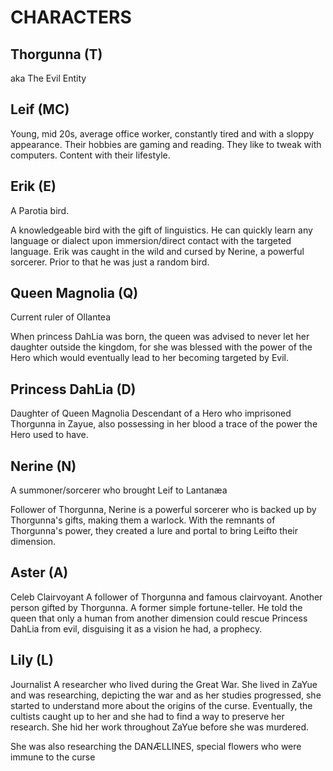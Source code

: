 # CHARACTERS

## Thorgunna (T)

aka The Evil Entity

## Leif (MC)

Young, mid 20s, average office worker, constantly tired and with a sloppy appearance. Their hobbies are gaming and reading. They like to tweak with computers. Content with their lifestyle.

## Erik (E)

A Parotia bird.

A knowledgeable bird with the gift of linguistics. He can quickly learn any language or dialect upon immersion/direct contact with the targeted language. 
Erik was caught in the wild and cursed by Nerine, a powerful sorcerer. Prior to that he was just a random bird.

## Queen Magnolia (Q)

Current ruler of Ollantea

When princess DahLia was born, the queen was advised to never let her daughter outside the kingdom, for she was blessed with the power of the Hero which would eventually lead to her becoming targeted by Evil.

## Princess DahLia (D)

Daughter of Queen Magnolia
Descendant of a Hero who imprisoned Thorgunna in Zayue, also possessing in her blood a trace of the power the Hero used to have.

## Nerine (N)

A summoner/sorcerer who brought Leif to Lantanæa

Follower of Thorgunna, Nerine is a powerful sorcerer who is backed up by Thorgunna's gifts, making them a warlock.
With the remnants of Thorgunna's power, they created a lure and portal to bring Leifto their dimension.

## Aster (A)

Celeb Clairvoyant 
A follower of Thorgunna and famous clairvoyant. Another person gifted by Thorgunna. A former simple fortune-teller.
He told the queen that only a human from another dimension could rescue Princess DahLia from evil, disguising it as a vision he had, a prophecy.


## Lily (L)

Journalist 
A researcher who lived during the Great War. She lived in ZaYue and was researching, depicting the war and as her studies progressed, she started to understand more about the origins of the curse. 
Eventually, the cultists caught up to her and she had to find a way to preserve her research. She hid her work throughout ZaYue before she was murdered.

She was also researching the DANÆLLINES, special flowers who were immune to the curse

